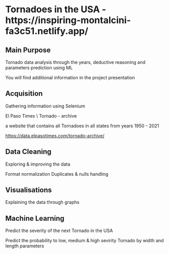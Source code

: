 
<h1>Tornadoes in the USA - https://inspiring-montalcini-fa3c51.netlify.app/</h1>

<h2>Main Purpose</h2>


Tornado data analysis through the years, deductive reasoning and parameters prediction using ML

You will find additional information in the project presentation


<h2>Acquisition</h2>
Gathering information using Selenium

El Paso Times \\ Tornado - archive

a website that contains all Tornadoes in all states from years 1950 - 2021

https://data.elpasotimes.com/tornado-archive/

<h2>Data Cleaning</h2>
Exploring & improving the data

Format normalization
Duplicates & nulls handling


<h2>Visualisations</h2>
Explaining the data through graphs


<h2>Machine Learning</h2>
Predict the severity of the next Tornado in the USA

Predict the probability to low, medium & high sevirity Tornado by width and length parameters
